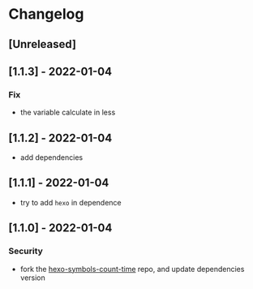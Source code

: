 # Changelog

## [Unreleased]

## [1.1.3] - 2022-01-04
### Fix
- the variable calculate in less

## [1.1.2] - 2022-01-04
- add dependencies

## [1.1.1] - 2022-01-04
- try to add `hexo` in dependence

## [1.1.0] - 2022-01-04
### Security
- fork the [hexo-symbols-count-time](https://github.com/jiaming0708/hexo-symbols-count-time) repo, and update dependencies version